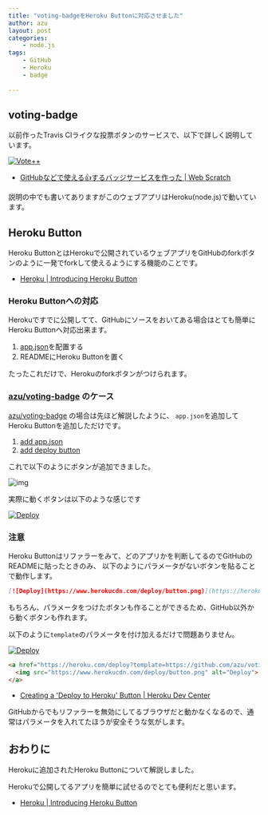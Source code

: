 ```yaml
---
title: "voting-badgeをHeroku Buttonに対応させました"
author: azu
layout: post
categories:
    - node.js
tags:
    - GitHub
    - Heroku
    - badge
    
---
```


## voting-badge

以前作ったTravis CIライクな投票ボタンのサービスで、以下で詳しく説明しています。

[![Vote++](https://voting-badge.herokuapp.com/img?url=https://github.com/azu/voting-badge)](https://voting-badge.herokuapp.com/vote?url=https://github.com/azu/voting-badge)

- [GitHubなどで使える:+1:するバッジサービスを作った | Web Scratch](http://efcl.info/2014/07/29/voting-badge/ "GitHubなどで使える:+1:するバッジサービスを作った | Web Scratch")

説明の中でも書いてありますがこのウェブアプリはHeroku(node.js)で動いています。

## Heroku Button

Heroku ButtonとはHerokuで公開されているウェブアプリをGitHubのforkボタンのように一発でforkして使えるようにする機能のことです。

- [Heroku | Introducing Heroku Button](https://blog.heroku.com/archives/2014/8/7/heroku-button "Heroku | Introducing Heroku Button")

### Heroku Buttonへの対応

Herokuですでに公開してて、GitHubにソースをおいてある場合はとても簡単にHeroku Buttonへ対応出来ます。

1. [app.json](https://devcenter.heroku.com/articles/app-json-schema "app.json Schema | Heroku Dev Center")を配置する
2. READMEにHeroku Buttonを置く

たったこれだけで、Herokuのforkボタンがつけられます。

### [azu/voting-badge](https://github.com/azu/voting-badge "azu/voting-badge") のケース

[azu/voting-badge](https://github.com/azu/voting-badge "azu/voting-badge") の場合は先ほど解説したように、
`app.json`を追加してHeroku Buttonを追加しただけです。

1. [ add app.json ](https://github.com/azu/voting-badge/commit/e8569c739eac47f5739417a4aaaa43fe49047e38 " add app.json ")
2. [ add deploy button ](https://github.com/azu/voting-badge/commit/b766bd1555483ca025483ca477f8392da90e1736 " add deploy button ") 

これで以下のようにボタンが追加できました。

![img](http://efcl.info/wp-content/uploads/2014/08/08-1407471632.png)

実際に動くボタンは以下のような感じです

[![Deploy](https://www.herokucdn.com/deploy/button.png)](https://heroku.com/deploy?template=https://github.com/azu/voting-badge)


### 注意

Heroku Buttonはリファラーをみて、どのアプリかを判断してるのでGitHubのREADMEに貼ったときのみ、
以下のようにパラメータがないボタンを貼ることで動作します。

``` markdown
[![Deploy](https://www.herokucdn.com/deploy/button.png)](https://heroku.com/deploy?template=https://github.com/heroku/node-js-sample)
```

もちろん、パラメータをつけたボタンも作ることができるため、GitHub以外から動くボタンも作れます。

以下のように`template`のパラメータを付け加えるだけで問題ありません。


[![Deploy](https://www.herokucdn.com/deploy/button.png)](https://heroku.com/deploy?template=https://github.com/azu/voting-badge)

``` html
<a href="https://heroku.com/deploy?template=https://github.com/azu/voting-badge">
  <img src="https://www.herokucdn.com/deploy/button.png" alt="Deploy">
</a>
```

- [Creating a &#39;Deploy to Heroku&#39; Button | Heroku Dev Center](https://devcenter.heroku.com/articles/heroku-button "Creating a &#39;Deploy to Heroku&#39; Button | Heroku Dev Center")

GitHubからでもリファラーを無効にしてるブラウザだと動かなくなるので、通常はパラメータを入れてたほうが安全そうな気がします。

## おわりに

Herokuに追加されたHeroku Buttonについて解説しました。

Herokuで公開してるアプリを簡単に試せるのでとても便利だと思います。


- [Heroku | Introducing Heroku Button](https://blog.heroku.com/archives/2014/8/7/heroku-button "Heroku | Introducing Heroku Button")